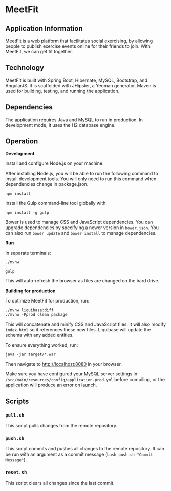 # MeetFit
## Application Information
MeetFit is a web platform that facilitates social exercising, by allowing people to publish exercise events online for their friends to join. With MeetFit, we can get fit together.

## Technology
MeetFit is built with Spring Boot, Hibernate, MySQL, Bootstrap, and AngularJS. It is scaffolded with JHipster, a Yeoman generator. Maven is used for building, testing, and running the application.

## Dependencies
The application requires Java and MySQL to run in production. In development mode, it uses the H2 database engine.

## Operation
**Development**

Install and configure Node.js on your machine.

After installing Node.js, you will be able to run the following command to install development tools. You will only need to run this command when dependencies change in package.json.

```
npm install
```

Install the Gulp command-line tool globally with:

```
npm install -g gulp
```

Bower is used to manage CSS and JavaScript dependencies. You can upgrade dependencies by specifying a newer version in `bower.json`. You can also run `bower update` and `bower install` to manage dependencies.

**Run**

In separate terminals:
```
./mvnw
```
```
gulp
```

This will auto-refresh the browser as files are changed on the hard drive.

**Building for production**

To optimize MeetFit for production, run:

```
./mvnw liquibase:diff
./mvnw -Pprod clean package
```

This will concatenate and minify CSS and JavaScript files. It will also modify `index.html` so it references these new files. Liquibase will update the schema with any added entities.

To ensure everything worked, run:

```
java -jar target/*.war
```

Then navigate to [http://localhost:8080](http://localhost:8080) in your browser.

Make sure you have configured your MySQL server settings in `/src/main/resources/config/application-prod.yml` before compiling, or the application will produce an error on launch.

## Scripts
### `pull.sh`
This script pulls changes from the remote repository.

### `push.sh`
This script commits and pushes all changes to the remote repository. It can be run with an argument as a commit message (`bash push.sh "Commit Message"`).

### `reset.sh`
This script clears all changes since the last commit.